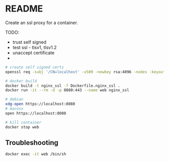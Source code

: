 # README
Create an ssl proxy for a container.

TODO:
* trust self signed 
* test ssl - tlsv1, tlsv1.2
* unaccept certificate
* 

```sh
# create self signed certs
openssl req -subj '/CN=localhost' -x509 -newkey rsa:4096 -nodes -keyout key.pem -out cert.pem -days 365

# docker build 
docker build -t nginx_ssl -f Dockerfile.nginx_ssl .             
docker run -it --rm -d -p 8080:443 --name web nginx_ssl

# debian
xdg-open https://localhost:8080
# macosx
open https://localhost:8080

# kill container
docker stop web
```

## Troubleshooting
```sh
docker exec -it web /bin/sh        
```